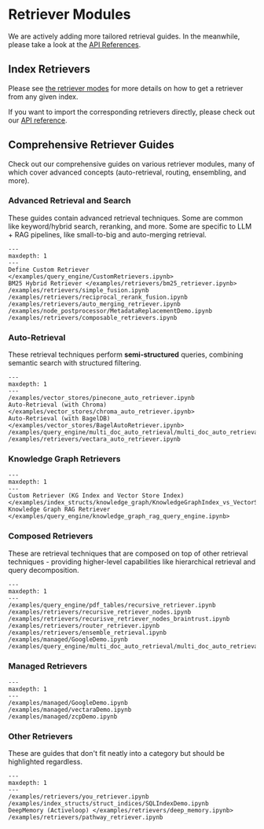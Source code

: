 # Retriever Modules

We are actively adding more tailored retrieval guides.
In the meanwhile, please take a look at the [API References](/api_reference/query/retrievers.rst).

## Index Retrievers

Please see [the retriever modes](/module_guides/querying/retriever/retriever_modes.md) for more details on how to get a retriever from any given index.

If you want to import the corresponding retrievers directly, please check out our [API reference](/api_reference/query/retrievers.rst).

## Comprehensive Retriever Guides

Check out our comprehensive guides on various retriever modules, many of which cover advanced concepts (auto-retrieval, routing, ensembling, and more).

### Advanced Retrieval and Search

These guides contain advanced retrieval techniques. Some are common like keyword/hybrid search, reranking, and more.
Some are specific to LLM + RAG pipelines, like small-to-big and auto-merging retrieval.

```{toctree}
---
maxdepth: 1
---
Define Custom Retriever </examples/query_engine/CustomRetrievers.ipynb>
BM25 Hybrid Retriever </examples/retrievers/bm25_retriever.ipynb>
/examples/retrievers/simple_fusion.ipynb
/examples/retrievers/reciprocal_rerank_fusion.ipynb
/examples/retrievers/auto_merging_retriever.ipynb
/examples/node_postprocessor/MetadataReplacementDemo.ipynb
/examples/retrievers/composable_retrievers.ipynb
```

### Auto-Retrieval

These retrieval techniques perform **semi-structured** queries, combining semantic search with structured filtering.

```{toctree}
---
maxdepth: 1
---
/examples/vector_stores/pinecone_auto_retriever.ipynb
Auto-Retrieval (with Chroma) </examples/vector_stores/chroma_auto_retriever.ipynb>
Auto-Retrieval (with BagelDB) </examples/vector_stores/BagelAutoRetriever.ipynb>
/examples/query_engine/multi_doc_auto_retrieval/multi_doc_auto_retrieval.ipynb
/examples/retrievers/vectara_auto_retriever.ipynb
```

### Knowledge Graph Retrievers

```{toctree}
---
maxdepth: 1
---
Custom Retriever (KG Index and Vector Store Index) </examples/index_structs/knowledge_graph/KnowledgeGraphIndex_vs_VectorStoreIndex_vs_CustomIndex_combined.ipynb>
Knowledge Graph RAG Retriever </examples/query_engine/knowledge_graph_rag_query_engine.ipynb>
```

### Composed Retrievers

These are retrieval techniques that are composed on top of other retrieval techniques - providing higher-level capabilities like
hierarchical retrieval and query decomposition.

```{toctree}
---
maxdepth: 1
---
/examples/query_engine/pdf_tables/recursive_retriever.ipynb
/examples/retrievers/recursive_retriever_nodes.ipynb
/examples/retrievers/recurisve_retriever_nodes_braintrust.ipynb
/examples/retrievers/router_retriever.ipynb
/examples/retrievers/ensemble_retrieval.ipynb
/examples/managed/GoogleDemo.ipynb
/examples/query_engine/multi_doc_auto_retrieval/multi_doc_auto_retrieval.ipynb
```

### Managed Retrievers

```{toctree}
---
maxdepth: 1
---
/examples/managed/GoogleDemo.ipynb
/examples/managed/vectaraDemo.ipynb
/examples/managed/zcpDemo.ipynb
```

### Other Retrievers

These are guides that don't fit neatly into a category but should be highlighted regardless.

```{toctree}
---
maxdepth: 1
---
/examples/retrievers/you_retriever.ipynb
/examples/index_structs/struct_indices/SQLIndexDemo.ipynb
DeepMemory (Activeloop) </examples/retrievers/deep_memory.ipynb>
/examples/retrievers/pathway_retriever.ipynb
```
